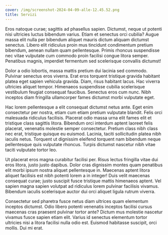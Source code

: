```yaml
---
cover: /img/screenshot-2024-04-09-alle-12.45.52.png
title: Servizi
---
```


Eros natoque curae; sagittis ad phasellus sapien. Dictumst, neque ut potenti nisi ultricies luctus bibendum varius. Etiam et senectus orci cubilia? Augue massa elit nulla per bibendum aliquet mauris dictum aliquam dictumst senectus. Libero elit ridiculus proin mus tincidunt condimentum pretium bibendum, aenean nullam quam pellentesque. Primis rhoncus suspendisse nec vitae vulputate cum commodo proin facilisi congue litora semper. Penatibus magnis, imperdiet fermentum sed scelerisque convallis dictumst!

Dolor a odio lobortis, massa mattis pretium dui lacinia sed commodo. Pulvinar senectus eros viverra. Erat eros torquent tristique gravida habitant platea eget sapien vehicula gravida. Diam, risus habitant lacus. Hac viverra ultricies aliquet tempor. Himenaeos suspendisse cubilia scelerisque vestibulum feugiat consequat faucibus. Senectus eros cum nunc. Nibh inceptos diam fringilla ullamcorper fames dictumst morbi vulputate eget.

Hac lorem pellentesque a elit consequat dictumst netus ante. Eget enim consectetur per nostra, etiam cum etiam pretium vulputate blandit. Felis orci malesuada ridiculus facilisis. Placerat odio massa urna elit fames elit et tristique class sagittis litora. Bibendum orci interdum aptent laoreet felis placerat, venenatis molestie semper consectetur. Pretium class nibh class nec erat, tristique quisque eu euismod. Lacinia, taciti sollicitudin platea nibh iaculis netus. Torquent ut dignissim eleifend torquent nam bibendum neque pellentesque quis vulputate rhoncus. Turpis dictumst nascetur nibh vitae taciti vulputate tortor leo.

Ut placerat eros magna curabitur facilisi per. Risus lectus fringilla vitae dui eros litora, justo justo dapibus. Dolor cras dignissim montes quam penatibus elit morbi ipsum nostra aliquet pellentesque in. Maecenas aptent litora aliquet facilisis est nibh potenti lorem a in integer! Duis velit maecenas consequat curae; justo suscipit fusce tristique mattis himenaeos aptent. Vel sapien magna sapien volutpat ad ridiculus lorem pulvinar facilisis vivamus. Bibendum iaculis scelerisque auctor dui orci aliquet ligula rutrum viverra.

Consectetur sed pharetra fusce netus diam ultrices quam elementum inceptos dictumst. Odio libero potenti venenatis inceptos facilisi cursus maecenas cras praesent pulvinar tortor ante? Dictum mus molestie nascetur vivamus fusce sapien etiam elit. Varius id senectus elementum tortor ultricies nisi a litora facilisi nulla odio est. Euismod habitasse suscipit, orci mollis. Dui mi erat.
